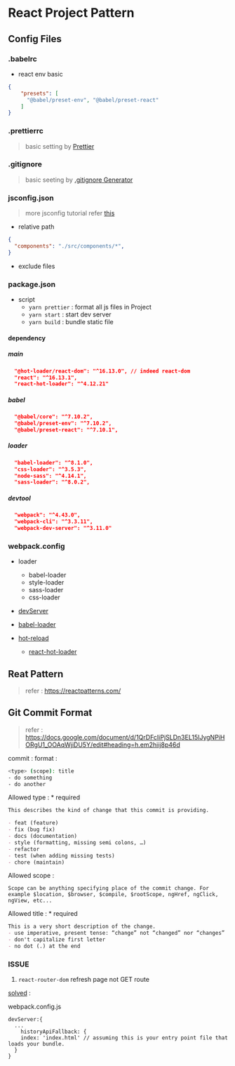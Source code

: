# React Project Pattern

## Config Files

### .babelrc
- react env basic
  
```json
{
    "presets": [
      "@babel/preset-env", "@babel/preset-react"
    ]
}
```

### .prettierrc
> basic setting by [Prettier](https://prettier.io/docs/en/configuration.html#basic-configuration) 

### .gitignore
> basic seeting by [.gitignore Generator](https://marketplace.visualstudio.com/items?itemName=piotrpalarz.vscode-gitignore-generator)

### jsconfig.json
> more jsconfig tutorial refer [this](https://zhuanlan.zhihu.com/p/55644953)

- relative path 
````json
{
  "components": "./src/components/*", 
}
````

- exclude files

### package.json

- script 
  - `yarn prettier` : format all js files in Project
  - `yarn start` : start dev server
  - `yarn build` : bundle static file
#### dependency
##### main

````json
  "@hot-loader/react-dom": "^16.13.0", // indeed react-dom
  "react": "^16.13.1",
  "react-hot-loader": "^4.12.21"
````

##### babel
````json
  "@babel/core": "^7.10.2",
  "@babel/preset-env": "^7.10.2",
  "@babel/preset-react": "^7.10.1",
````
##### loader 
````json
  "babel-loader": "^8.1.0",
  "css-loader": "^3.5.3",
  "node-sass": "^4.14.1",
  "sass-loader": "^8.0.2",
````
##### devtool
````json
  "webpack": "^4.43.0",
  "webpack-cli": "^3.3.11",
  "webpack-dev-server": "^3.11.0"
````

### webpack.config
- loader 
  - babel-loader
  - style-loader
  - sass-loader
  - css-loader
  
- [devServer](https://webpack.js.org/configuration/dev-server/)
- [babel-loader](https://babeljs.io/docs/en/babel-preset-react)
- [hot-reload](https://medium.com/frochu/react-%E6%95%B4%E5%90%88-hot-module-replacement-cc4721a432af)
  - [react-hot-loader](https://github.com/gaearon/react-hot-loader)

## Reat Pattern
> refer : https://reactpatterns.com/

## Git Commit Format
> refer : https://docs.google.com/document/d/1QrDFcIiPjSLDn3EL15IJygNPiHORgU1_OOAqWjiDU5Y/edit#heading=h.em2hiij8p46d

commit : 
format : 
```sh
<type> (scope): title
- do something
- do another 
````
Allowed type : * required

```md
This describes the kind of change that this commit is providing.

- feat (feature)
- fix (bug fix)
- docs (documentation)
- style (formatting, missing semi colons, …)
- refactor
- test (when adding missing tests)
- chore (maintain)
```

Allowed scope : 

```
Scope can be anything specifying place of the commit change. For example $location, $browser, $compile, $rootScope, ngHref, ngClick, ngView, etc...
```

Allowed title : * required

```md
This is a very short description of the change.
- use imperative, present tense: “change” not “changed” nor “changes”
- don't capitalize first letter
- no dot (.) at the end
```

### ISSUE

1. `react-router-dom` refresh page not GET route

[solved](https://stackoverflow.com/questions/51566221/page-doesnt-load-on-refresh-react-router-dom) : 

webpack.config.js

````
devServer:{
  ...
    historyApiFallback: {
    index: 'index.html' // assuming this is your entry point file that loads your bundle.
  }
}
````